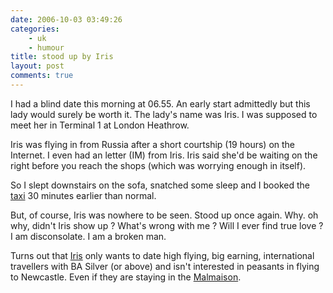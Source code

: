 ```yaml
---
date: 2006-10-03 03:49:26
categories:
    - uk
    - humour
title: stood up by Iris
layout: post
comments: true
---
```

I had a blind date this morning at 06.55. An early start admittedly but
this lady would surely be worth it. The lady's name was Iris. I was
supposed to meet her in Terminal 1 at London Heathrow.

Iris was flying in from Russia after a short courtship (19 hours) on the
Internet. I even had an letter (IM) from Iris. Iris said she'd be
waiting on the right before you reach the shops (which was worrying
enough in itself).

So I slept downstairs on the sofa, snatched some sleep and I booked the
[taxi](http://www.nbrightside.com/blog/2006/04/03/rude-awakening/) 30
minutes earlier than normal.

But, of course, Iris was nowhere to be seen. Stood up once again. Why.
oh why, didn't Iris show up ? What's wrong with me ? Will I ever find
true love ? I am disconsolate. I am a broken man.

Turns out that [Iris](http://iris.gov.uk/) only wants to date high
flying, big earning, international travellers with BA Silver (or above)
and isn't interested in peasants in flying to Newcastle. Even if they
are staying in the
[Malmaison](http://www.nbrightside.com/blog/2006/03/27/a-cause-for-concern/).
